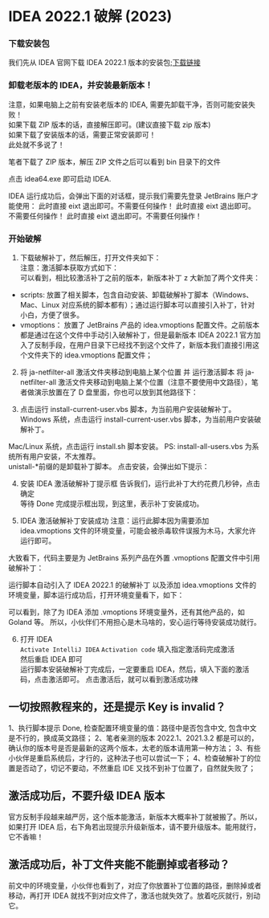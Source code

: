 # IDEA 2022.1 破解 (2023)

### 下载安装包

我们先从 IDEA 官网下载 IDEA 2022.1 版本的安装包;[下载链接](!https://www.jetbrains.com/idea/download/)

### 卸载老版本的 IDEA，并安装最新版本！

注意，如果电脑上之前有安装老版本的 IDEA, 需要先卸载干净，否则可能安装失败！  
如果下载 ZIP 版本的话，直接解压即可。(建议直接下载 zip 版本)  
如果下载了安装版本的话，需要正常安装即可！  
此处就不多说了！

笔者下载了 ZIP 版本，解压 ZIP 文件之后可以看到 bin 目录下的文件

点击 idea64.exe 即可启动 IDEA.

IDEA 运行成功后，会弹出下面的对话框，提示我们需要先登录 JetBrains 账户才能使用：
此时直接 eixt 退出即可。不需要任何操作！
此时直接 eixt 退出即可。不需要任何操作！
此时直接 eixt 退出即可。不需要任何操作！

### 开始破解

1. 下载破解补丁，然后解压，打开文件夹如下：  
   注意：激活脚本获取方式如下：  
   可以看到，相比较激活补丁之前的版本，新版本补丁 z 大新加了两个文件夹：

- scripts: 放置了相关脚本，包含自动安装、卸载破解补丁脚本（Windows、Mac、Linux 对应系统的脚本都有）；通过运行脚本可以直接引入补丁，针对小白，方便了很多。
- vmoptions： 放置了 JetBrains 产品的 idea.vmoptions 配置文件。之前版本都是通过在这个文件中手动引入破解补丁，但是最新版本 IDEA 2022.1 官方加入了反制手段，在用户目录下已经找不到这个文件了，新版本我们直接引用这个文件夹下的 idea.vmoptions 配置文件；

2. 将 ja-netfilter-all 激活文件夹移动到电脑上某个位置 并 运行激活脚本
   将 ja-netfilter-all 激活文件夹移动到电脑上某个位置（注意不要使用中文路径），笔者做演示放置在了 D 盘里面，你也可以放到其他路径下：

3. 点击运行 install-current-user.vbs 脚本，为当前用户安装破解补丁。
   Windows 系统，点击运行 install-current-user.vbs 脚本，为当前用户安装破解补丁。

Mac/Linux 系统，点击运行 install.sh 脚本安装。
PS: install-all-users.vbs 为系统所有用户安装，不太推荐。  
unistall-\*前缀的是卸载补丁脚本。
点击安装，会弹出如下提示：

4. 安装 IDEA 激活破解补丁提示框
   告诉我们，运行此补丁大约花费几秒钟，点击 确定  
   等待 Done 完成提示框出现，到这里，表示补丁安装成功。

5. IDEA 激活破解补丁安装成功
   注意：运行此脚本因为需要添加 idea.vmoptions 文件的环境变量，可能会被杀毒软件误报为木马，大家允许运行即可。

大致看下，代码主要是为 JetBrains 系列产品在外置 .vmoptions 配置文件中引用破解补丁：

运行脚本自动引入了 IDEA 2022.1 的破解补丁
以及添加 idea.vmoptions 文件的环境变量，脚本运行成功后，打开环境变量看下，如下：

可以看到，除了为 IDEA 添加 .vmoptions 环境变量外，还有其他产品的，如 Goland 等。
所以，小伙伴们不用担心是木马啥的，安心运行等待安装成功就行。

6. 打开 IDEA  
   `Activate IntelliJ IDEA` `Activation code` 填入指定激活码完成激活  
   然后重启 IDEA 即可  
   运行脚本安装破解补丁完成后，一定要重启 IDEA，然后，填入下面的激活码，点击激活即可。
   点击激活后，就可以看到激活成功辣

## 一切按照教程来的，还是提示 Key is invalid？

1、执行脚本提示 Done, 检查配置环境变量的值：路径中是否包含中文, 包含中文是不行的，换成英文路径；
2、笔者亲测的版本 2022.1、2021.3.2 都是可以的，确认你的版本号是否是最新的这两个版本，太老的版本请用第一种方法；
3、有些小伙伴是重启系统后，才行的，这种法子也可以尝试一下；
4、检查破解补丁的位置是否动了，切记不要动，不然重启 IDE 又找不到补丁位置了，自然就失败了；

## 激活成功后，不要升级 IDEA 版本

官方反制手段越来越严厉，这个版本能激活，新版本大概率补丁就被搬了。所以，如果打开 IDEA 后，右下角若出现提示升级新版本，请不要升级版本。能用就行，它不香嘛！

## 激活成功后，补丁文件夹能不能删掉或者移动？

前文中的环境变量，小伙伴也看到了，对应了你放置补丁位置的路径，删除掉或者移动，再打开 IDEA 就找不到对应文件了，激活也就失效了。放着吃灰就行，别动它。
